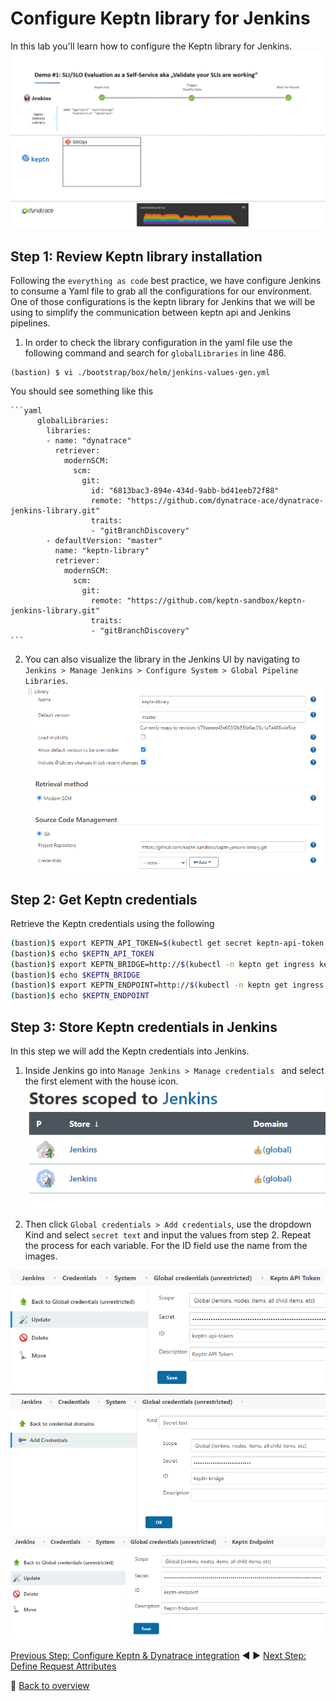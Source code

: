 # Configure Keptn library for Jenkins
In this lab you'll learn how to configure the Keptn library for Jenkins.
![keptn](./assets/evalpipeline_animated.gif)

## Step 1: Review Keptn library installation

Following the `everything as code` best practice, we have configure Jenkins to consume a Yaml file to grab all the configurations for our environment. One of those configurations is the keptn library for Jenkins that we will be using to simplify the communication between keptn api and Jenkins pipelines. 

1. In order to check the library configuration in the yaml file use the following command and search for `globalLibraries` in line 486.

```(bash)
(bastion) $ vi ./bootstrap/box/helm/jenkins-values-gen.yml 
```
You should see something like this 

    ```yaml
          globalLibraries:
            libraries:
            - name: "dynatrace"
              retriever:
                modernSCM:
                  scm:
                    git:
                      id: "6813bac3-894e-434d-9abb-bd41eeb72f88"
                      remote: "https://github.com/dynatrace-ace/dynatrace-jenkins-library.git"
                      traits:
                      - "gitBranchDiscovery"
            - defaultVersion: "master"
              name: "keptn-library"
              retriever:
                modernSCM:
                  scm:
                    git:
                      remote: "https://github.com/keptn-sandbox/keptn-jenkins-library.git"
                      traits:
                      - "gitBranchDiscovery"
    ```


2. You can also visualize the library in the Jenkins  UI by navigating to `Jenkins > Manage Jenkins > Configure System > Global Pipeline Libraries`.
![keptn](./assets/keptn-jenkins-library1.png)

## Step 2: Get Keptn credentials

Retrieve the Keptn credentials using the following

```bash
(bastion)$ export KEPTN_API_TOKEN=$(kubectl get secret keptn-api-token -n keptn -ojsonpath={.data.keptn-api-token} | base64 --decode)
(bastion)$ echo $KEPTN_API_TOKEN
(bastion)$ export KEPTN_BRIDGE=http://$(kubectl -n keptn get ingress keptn -ojsonpath='{.spec.rules[0].host}')/bridge
(bastion)$ echo $KEPTN_BRIDGE
(bastion)$ export KEPTN_ENDPOINT=http://$(kubectl -n keptn get ingress keptn -ojsonpath='{.spec.rules[0].host}')/api
(bastion)$ echo $KEPTN_ENDPOINT
```

## Step 3: Store Keptn credentials in Jenkins

 In this step we will add the Keptn credentials into Jenkins. 
 1. Inside Jenkins go into `Manage Jenkins > Manage credentials ` and select the first element with the house icon.
![keptn](./assets/jenkins-store.png)

2. Then click `Global credentials > Add credentials`, use the dropdown Kind and select `secret text` and input the values from step 2. Repeat the process for each variable. For the ID field use the name from the images.

![keptn](./assets/keptn-api1.png)
![keptn](./assets/keptn-bridge1.png)
![keptn](./assets/keptn-endpoint1.png)

[Previous Step: Configure Keptn & Dynatrace integration](../02_Configure_Keptn_Dynatrace_Integration) :arrow_backward: :arrow_forward: [Next Step: Define Request Attributes](../04_Define_Request_Attributes)

:arrow_up_small: [Back to overview](../)
